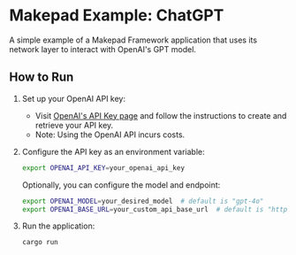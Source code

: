 # Makepad Example: ChatGPT

A simple example of a Makepad Framework application that uses its network layer to interact with OpenAI's GPT model.

## How to Run

1. Set up your OpenAI API key:
   - Visit [OpenAI's API Key page](https://platform.openai.com/api-keys) and follow the instructions to create and retrieve your API key.
   - Note: Using the OpenAI API incurs costs.

2. Configure the API key as an environment variable:
   ```sh
   export OPENAI_API_KEY=your_openai_api_key
   ```

   Optionally, you can configure the model and endpoint:
   ```sh
   export OPENAI_MODEL=your_desired_model  # default is "gpt-4o"
   export OPENAI_BASE_URL=your_custom_api_base_url  # default is "https://api.openai.com/v1"
   ```

3. Run the application:
   ```sh
   cargo run
   ```
